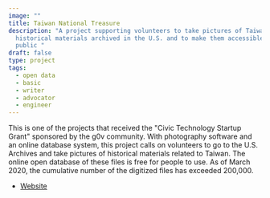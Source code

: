 ```yaml
---
image: ""
title: Taiwan National Treasure
description: "A project supporting volunteers to take pictures of Taiwanese
  historical materials archived in the U.S. and to make them accessible to the
  public "
draft: false
type: project
tags:
  - open data
  - basic
  - writer
  - advocator
  - engineer
---
```

This is one of the projects that received the "Civic Technology Startup Grant" sponsored by the g0v community. With photography software and an online database system, this project calls on volunteers to go to the U.S. Archives and take pictures of historical materials related to Taiwan. The online open database of these files is free for people to use. As of March 2020, the cumulative number of the digitized files has exceeded 200,000.

- [Website](https://www.nationaltreasure.tw/)
